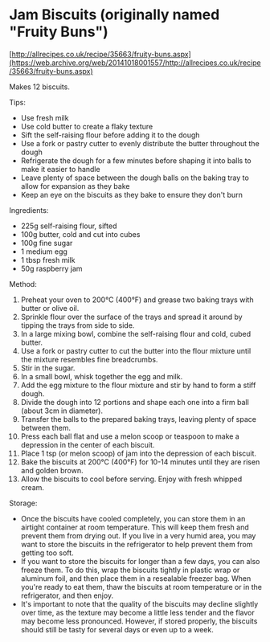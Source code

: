 # Jam Biscuits (originally named "Fruity Buns")

[http://allrecipes.co.uk/recipe/35663/fruity-buns.aspx](https://web.archive.org/web/20141018001557/http://allrecipes.co.uk/recipe/35663/fruity-buns.aspx)

Makes 12 biscuits.

Tips:

* Use fresh milk
* Use cold butter to create a flaky texture
* Sift the self-raising flour before adding it to the dough
* Use a fork or pastry cutter to evenly distribute the butter throughout the dough
* Refrigerate the dough for a few minutes before shaping it into balls to make it easier to handle
* Leave plenty of space between the dough balls on the baking tray to allow for expansion as they bake
* Keep an eye on the biscuits as they bake to ensure they don't burn

Ingredients:

* 225g self-raising flour, sifted
* 100g butter, cold and cut into cubes
* 100g fine sugar
* 1 medium egg
* 1 tbsp fresh milk
* 50g raspberry jam

Method:

1. Preheat your oven to 200°C (400°F) and grease two baking trays with butter or olive oil.
2. Sprinkle flour over the surface of the trays and spread it around by tipping the trays from side to side.
3. In a large mixing bowl, combine the self-raising flour and cold, cubed butter.
4. Use a fork or pastry cutter to cut the butter into the flour mixture until the mixture resembles fine breadcrumbs.
5. Stir in the sugar.
6. In a small bowl, whisk together the egg and milk.
7. Add the egg mixture to the flour mixture and stir by hand to form a stiff dough.
8. Divide the dough into 12 portions and shape each one into a firm ball (about 3cm in diameter).
9. Transfer the balls to the prepared baking trays, leaving plenty of space between them.
10. Press each ball flat and use a melon scoop or teaspoon to make a depression in the center of each biscuit.
11. Place 1 tsp (or melon scoop) of jam into the depression of each biscuit.
12. Bake the biscuits at 200°C (400°F) for 10-14 minutes until they are risen and golden brown.
13. Allow the biscuits to cool before serving. Enjoy with fresh whipped cream.

Storage:

* Once the biscuits have cooled completely, you can store them in an airtight container at room temperature. This will
  keep them fresh and prevent them from drying out. If you live in a very humid area, you may want to store the biscuits
  in the refrigerator to help prevent them from getting too soft.
* If you want to store the biscuits for longer than a few days, you can also freeze them. To do this, wrap the biscuits
  tightly in plastic wrap or aluminum foil, and then place them in a resealable freezer bag. When you're ready to eat
  them, thaw the biscuits at room temperature or in the refrigerator, and then enjoy.
* It's important to note that the quality of the biscuits may decline slightly over time, as the texture may become a
  little less tender and the flavor may become less pronounced. However, if stored properly, the biscuits should still
  be tasty for several days or even up to a week.